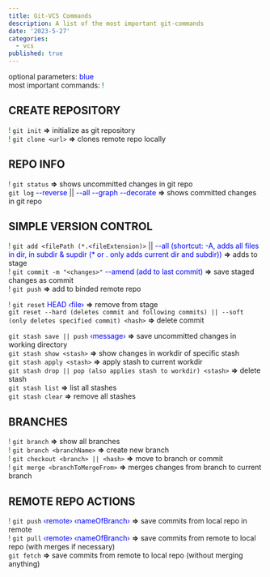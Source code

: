 ```yaml
---
title: Git-VCS Commands
description: A list of the most important git-commands
date: '2023-5-27'
categories:
  - vcs
published: true
---
```


optional parameters: <span style="color: blue;">blue</span>  
most important commands: <span style="color: green;">!</span>

## CREATE REPOSITORY

<span style="color: green;">!</span> ``git init`` **=>** initialize as git repository  
<span style="color: green;">!</span> ``git clone <url>`` **=>** clones remote repo locally

## REPO INFO

<span style="color: green;">!</span> ``git status`` **=>** shows uncommitted changes in git repo  
``git log`` <span style="color: blue;">--reverse</span> || <span style="color: blue;">--all --graph --decorate</span> **=>** shows committed changes in git repo

## SIMPLE VERSION CONTROL

<span style="color: green;">!</span> ``git add <filePath (*.<fileExtension)>`` || <span style="color: blue;">--all (shortcut: -A, adds all files in dir, in subdir & supdir (* or . only adds current dir and subdir))</span> **=>** adds to stage  
<span style="color: green;">!</span> ``git commit -m "<changes>"`` <span style="color: blue;">--amend (add to last commit)</span> **=>** save staged changes as commit  
<span style="color: green;">!</span> ``git push`` **=>** add to binded remote repo

<span style="color: green;">!</span> ``git reset`` <span style="color: blue;">HEAD &lsaquo;file&rsaquo;</span> **=>** remove from stage  
``git reset --hard (deletes commit and following commits) || --soft (only deletes specified commit) <hash>`` **=>** delete commit

``git stash save || push`` <span style="color: blue;">&lsaquo;message&rsaquo;</span> **=>** save uncommitted changes in working directory  
``git stash show <stash>`` **=>** show changes in workdir of specific stash  
``git stash apply <stash>`` **=>** apply stash to current workdir  
``git stash drop || pop (also applies stash to workdir) <stash>`` **=>** delete stash  
``git stash list`` **=>** list all stashes  
``git stash clear`` **=>** remove all stashes

## BRANCHES

<span style="color: green;">!</span> ``git branch`` **=>** show all branches  
<span style="color: green;">!</span> ``git branch <branchName>`` **=>** create new branch  
<span style="color: green;">!</span> ``git checkout <branch> || <hash>`` **=>** move to branch or commit  
<span style="color: green;">!</span> ``git merge <branchToMergeFrom>`` **=>** merges changes from branch to current branch

## REMOTE REPO ACTIONS

<span style="color: green;">!</span> ``git push`` <span style="color: blue;">&lsaquo;remote&rsaquo; &lsaquo;nameOfBranch&rsaquo;</span> **=>** save commits from local repo in remote  
<span style="color: green;">!</span> ``git pull`` <span style="color: blue;">&lsaquo;remote&rsaquo; &lsaquo;nameOfBranch&rsaquo;</span> **=>** save commits from remote to local repo (with merges if necessary)  
``git fetch`` **=>** save commits from remote to local repo (without merging anything)
